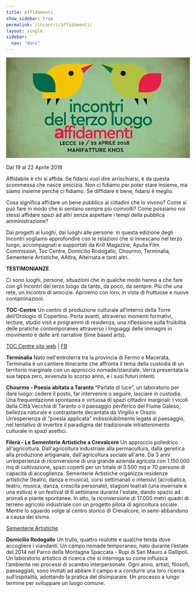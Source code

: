 ```yaml
---
title: Affidamenti
show_sidebar: true
permalink: /incontri/affidamenti/
layout: single
sidebar: 
  nav: "docs"
---
```


![](/assets/images/01-affidamentievento.jpg)

Dal 19 al 22 Aprile 2018


Affidabile è chi si affida.
Se fidarsi vuol dire arrischiarsi, è da questa scommessa che nasce amicizia.
Non ci fidiamo per poter stare insieme, ma siamo insieme perché ci fidiamo.
Se diffidare è bene, fidarsi è meglio.

Cosa significa affidare un bene pubblico ai cittadini che lo vivono? Come si può fare in modo che si sentano sempre più coinvolti? Come possiamo noi stessi affidare spazi ad altri senza aspettare i tempi della pubblica amministrazione?

Dai progetti ai luoghi, dai luoghi alle persone: in questa edizione degli Incontri vogliamo approfondire con le relazioni che si innescano nel terzo luogo, accompagnati e supportati da Krill Magazine, Apulia Film Commission, Toc Centre, Domicilio Rodogallo, Chourmo, Terminalia, Sementerie Artistiche, AAltra, Alternata e tanti altri.

**TESTIMONIANZE**

Ci sono luoghi, persone, situazioni che in qualche modo hanno a che fare con gli Incontri del terzo luogo da tanto, da poco, da sempre. Più che una rete, un incontro di amicizie. Apriremo con loro, in vista di fruttuose e nuove contaminazioni.

**TOC-Centre**
Un centro di produzione culturale all’interno della Torre dell’Orologio di Copertino. Porta avanti, attraverso momenti formativi, lecture, studio visit e programmi di residenza, una riflessione sulla fruibilità delle pratiche contemporanee attraverso i linguaggi delle immagini in movimento e delle arti narrative (time based arts). 

[ TOC Centre sito web]( https://toc-centre.org) | [FB](https://www.facebook.com/toccentre/ )

**Terminalia**
Nato nell'entroterra tra la provincia di Fermo e Macerata, Terminalia è un cantiere itinerante che affronta il tema della custodia di un territorio marginale con un approccio nomade/stanziale. Verrà presentata la sua tappa zero, avvenuta lo scorso anno, e i suoi futuri intenti.

**Chourmo - Poesia abitata a Taranto**
“Parlate di luce”, un laboratorio per dare luogo: cedere il posto, far intervenire o seguire, lasciare in custodia. Una frequentazione spontanea e virtuosa di spazi cittadini marginali: i vicoli della Città Vecchia di Taranto o il paesaggio periferico del Fiume Galeso, bellezza naturale e contrastante decantata da Virgilio e Orazio. Un’esperienza di “poesia applicata” indissolubilmente legata al paesaggio, nel tentativo di invertire il paradigma del tradizionale intrattenimento culturale in spazi asettici.

**Filerà - Le Sementerie Artistiche a Crevalcore**
Un approccio poliedrico all'agricoltura. Dall'agricoltura industriale alla permacultura, dalla genetica alla produzione artigianale, dall'agricoltura sociale all'arte. Da 3 anni un’esperienza di riconversione di una grande azienda agricola con 1.150.000 mq di coltivazione, spazi coperti per un totale di 3.500 mq e 70 persone di capacità di accoglienza. Sementerie Artistiche organizza residenze artistiche (teatro, danza e musica), corsi settimanali o intensivi (acrobatica, teatro, musica, danza, crescita personale), stagioni teatrali (una invernale e una estiva) e un festival di 6 settimane durante l'estate, dando spazio ad animali e piante spontanee. In atto, la riconversione di 17.000 metri quadri di terreno agricolo industriale con un progetto pilota di agricoltura sociale. Mentre lo sguardo volge al centro storico di Crevalcore, in semi-abbandono a causa del sisma.
 
[Sementerie Artistiche](http://www.sementerieartistiche.it/)
 
**Domicilio Rodogallo**
Un trullo, quattro roulotte e qualche tenda dove accogliere i viandanti. Un campo nomade temporaneo, nato durante l’estate del 2014 nel Parco della Montagna Spaccata - Rupi di San Mauro a Gallipoli. Un laboratorio artistico di ricerca che si interroga su come influisca l’ambiente nei processi di scambio interpersonale. Ogni anno, artisti, filosofi, paesaggisti, sono invitati ad abitare il campo e a condurre una loro ricerca sull’ospitalità, adottando la pratica del disimparare. Un processo a lungo termine per sviluppare un luogo comune.
